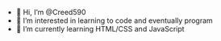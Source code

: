 - 👋 Hi, I’m @Creed590
- 👀 I’m interested in learning to code and eventually program
- 🌱 I’m currently learning HTML/CSS and JavaScript

<!---
Creed590/Creed590 is a ✨ special ✨ repository because its `README.md` (this file) appears on your GitHub profile.
You can click the Preview link to take a look at your changes.
--->
